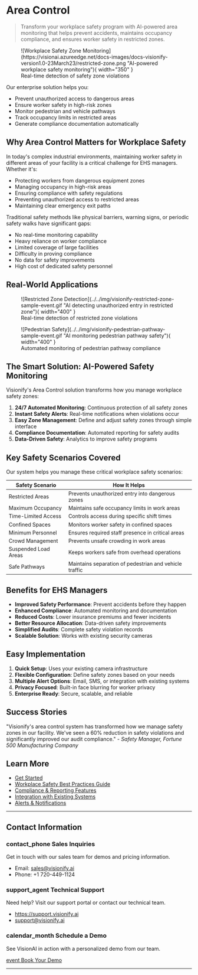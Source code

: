 # Area Control

> Transform your workplace safety program with AI-powered area monitoring that helps prevent accidents, maintains occupancy compliance, and ensures worker safety in restricted zones.

<figure markdown>
  ![Workplace Safety Zone Monitoring](https://visionai.azureedge.net/docs-images/docs-visionify-version1.0-23March23/restricted-zone.png "AI-powered workplace safety monitoring"){ width="350" }
  <figcaption>Real-time detection of safety zone violations</figcaption>
</figure>

Our enterprise solution helps you:

- Prevent unauthorized access to dangerous areas
- Ensure worker safety in high-risk zones
- Monitor pedestrian and vehicle pathways
- Track occupancy limits in restricted areas
- Generate compliance documentation automatically

## Why Area Control Matters for Workplace Safety

In today's complex industrial environments, maintaining worker safety in different areas of your facility is a critical challenge for EHS managers. Whether it's:

- Protecting workers from dangerous equipment zones
- Managing occupancy in high-risk areas
- Ensuring compliance with safety regulations
- Preventing unauthorized access to restricted areas
- Maintaining clear emergency exit paths

Traditional safety methods like physical barriers, warning signs, or periodic safety walks have significant gaps:

- No real-time monitoring capability
- Heavy reliance on worker compliance
- Limited coverage of large facilities
- Difficulty in proving compliance
- No data for safety improvements
- High cost of dedicated safety personnel

## Real-World Applications

<figure markdown>
  ![Restricted Zone Detection](../../img/visionify-restricted-zone-sample-event.gif "AI detecting unauthorized entry in restricted zone"){ width="400" }
  <figcaption>Real-time detection of restricted zone violations</figcaption>
</figure>

<figure markdown>
  ![Pedestrian Safety](../../img/visionify-pedestrian-pathway-sample-event.gif "AI monitoring pedestrian pathway safety"){ width="400" }
  <figcaption>Automated monitoring of pedestrian pathway compliance</figcaption>
</figure>

## The Smart Solution: AI-Powered Safety Monitoring

Visionify's Area Control solution transforms how you manage workplace safety zones:

1. **24/7 Automated Monitoring**: Continuous protection of all safety zones
2. **Instant Safety Alerts**: Real-time notifications when violations occur
3. **Easy Zone Management**: Define and adjust safety zones through simple interface
4. **Compliance Documentation**: Automated reporting for safety audits
5. **Data-Driven Safety**: Analytics to improve safety programs

## Key Safety Scenarios Covered

Our system helps you manage these critical workplace safety scenarios:

| Safety Scenario | How It Helps |
|----------------|---------------|
| Restricted Areas | Prevents unauthorized entry into dangerous zones |
| Maximum Occupancy | Maintains safe occupancy limits in work areas |
| Time-Limited Access | Controls access during specific shift times |
| Confined Spaces | Monitors worker safety in confined spaces |
| Minimum Personnel | Ensures required staff presence in critical areas |
| Crowd Management | Prevents unsafe crowding in work areas |
| Suspended Load Areas | Keeps workers safe from overhead operations |
| Safe Pathways | Maintains separation of pedestrian and vehicle traffic |

## Benefits for EHS Managers

- **Improved Safety Performance**: Prevent accidents before they happen
- **Enhanced Compliance**: Automated monitoring and documentation
- **Reduced Costs**: Lower insurance premiums and fewer incidents
- **Better Resource Allocation**: Data-driven safety improvements
- **Simplified Audits**: Complete safety violation records
- **Scalable Solution**: Works with existing security cameras

## Easy Implementation

1. **Quick Setup**: Uses your existing camera infrastructure
2. **Flexible Configuration**: Define safety zones based on your needs
3. **Multiple Alert Options**: Email, SMS, or integration with existing systems
4. **Privacy Focused**: Built-in face blurring for worker privacy
5. **Enterprise Ready**: Secure, scalable, and reliable

## Success Stories

"Visionify's area control system has transformed how we manage safety zones in our facility. We've seen a 60% reduction in safety violations and significantly improved our audit compliance." - *Safety Manager, Fortune 500 Manufacturing Company*

## Learn More

- [Get Started](../overview/quick-start.md)
- [Workplace Safety Best Practices Guide](../overview/best-practices.md)
- [Compliance & Reporting Features](../overview/compliance.md)
- [Integration with Existing Systems](../overview/integration.md)
- [Alerts & Notifications](../overview/alerts-and-notifications.md)


---

## Contact Information

<div class="grid-cards">
    <div class="grid-card">
        <h3><span class="material-symbols-outlined">contact_phone</span> Sales Inquiries</h3>
        <p>Get in touch with our sales team for demos and pricing information.</p>
        <ul class="contact-list">
            <li>Email: <a href="mailto:sales@visionify.ai">sales@visionify.ai</a></li>
            <li>Phone: +1 720-449-1124</li>
        </ul>
    </div>
    <div class="grid-card">
        <h3><span class="material-symbols-outlined">support_agent</span> Technical Support</h3>
        <p>Need help? Visit our support portal or contact our technical team.</p>
        <ul class="contact-list">
            <li><a href="https://support.visionify.ai">https://support.visionify.ai</a></li>
            <li><a href="mailto:support@visionify.ai">support@visionify.ai</a></li>
        </ul>
    </div>
    <div class="grid-card">
        <h3><span class="material-symbols-outlined">calendar_month</span> Schedule a Demo</h3>
        <p>See VisionAI in action with a personalized demo from our team.</p>
        <div class="demo-button">
            <a href="https://cal.com/visionify/30min" class="cta-button">
                <span class="material-symbols-outlined">event</span>
                Book Your Demo
            </a>
        </div>
    </div>
</div>

---